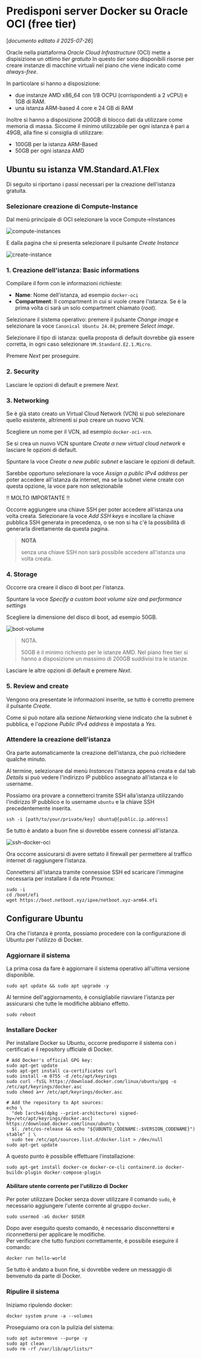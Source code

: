 # Predisponi server Docker su Oracle OCI (free tier)

[_documento editato il 2025-07-26_]

Oracle nella piattaforma _Oracle Cloud Infrastructure_ (OCI) mette a dispisizione un ottimo _tier gratuito_
In questo _tier_ sono disponibili risorse per creare instanze di macchine virtuali nel piano che viene indicato come _always-free_.

In particolare si hanno a disposizione:

- due instanze AMD x86_64 con 1/8 OCPU (corrispondenti a 2 vCPU) e 1GB di RAM.
- una istanza ARM-based 4 core e 24 GB di RAM

Inoltre si hanno a disposizione 200GB di blocco dati da utilizzare come memoria di massa.
Siccome il minimo utilizzabile per ogni istanza è pari a 49GB, alla fine si consiglia di utilizzare:

- 100GB per la istanza ARM-Based
- 50GB per ogni istanza AMD

## Ubuntu su istanza VM.Standard.A1.Flex

Di seguito si riportano i passi necessari per la creazione dell'istanza gratuita.

### Selezionare creazione di Compute-Instance

Dal menù principale di OCI selezionare la voce Compute->Instances

![compute-instances](images/oci-compute-instances.png)

E dalla pagina che si presenta selezionare il pulsante _Create Instance_

![create-instance](images/oci-create-instance.png)

### 1. Creazione dell'istanza: Basic informations

Compilare il form con le informazioni richieste:

- **Name**: Nome dell'istanza, ad esempio `docker-oci`
- **Compartment**: Il compartment in cui si vuole creare l'istanza.
  Se è la prima volta ci sarà un solo compartment chiamato (_root_).

Selezionare il sistema operativo: premere il pulsante _Change image_ e
selezionare la voce `Canonical Ubuntu 24.04`; premere _Select image_.

Selezionare il tipo di istanza: quella proposta di default
dovrebbe già essere corretta, in ogni caso selezionare `VM.Standard.E2.1.Micro`.

Premere _Next_ per proseguire.

### 2. Security

Lasciare le opzioni di default e premere _Next_.

### 3. Networking

Se è già stato creato un Virtual Cloud Network (VCN) si può selezionare quello esistente, altrimenti si può creare un nuovo VCN.

Scegliere un nome per il VCN, ad esempio `docker-oci-vcn`.

Se si crea un nuovo VCN spuntare _Create a new virtual cloud network_ e lasciare le opzioni di default.

Spuntare la voce _Create a new public subnet_ e lasciare le opzioni di default.

Sarebbe opportuno selezionare la voce _Assign a public IPv4 address_ per poter accedere all'istanza da internet,
ma se la subnet viene create con questa opzione, la voce pare non selezionabile

!! MOLTO IMPORTANTE !!

Occorre aggiungere una chiave SSH per poter accedere all'istanza una volta creata.
Selezionare la voce _Add SSH keys_ e incollare la chiave pubblica SSH generata in precedenza,
o se non si ha c'è la possibilità di generarla direttamente da questa pagina.

> **NOTA**
>
> senza una chiave SSH non sarà possibile accedere all'istanza una volta creata.

### 4. Storage

Occorre ora creare il disco di boot per l'istanza.

Spuntare la voce _Specify a custom boot volume size and performance settings_

Scegliere la dimensione del disco di boot, ad esempio 50GB.

![boot-volume](images/oci-boot-volume.png)

> NOTA.
>
> 50GB è il minimo richiesto per le istanze AMD.
> Nel piano free tier si hanno a disposizione un massimo di
> 200GB suddivisi tra le istanze.

Lasciare le altre opzioni di default e premere _Next_.

### 5. Review and create

Vengono ora presentate le informazioni inserite, se tutto è corretto premere il pulsante _Create_.

Come si può notare alla sezione _Networking_ viene indicato che la subnet è pubblica,
e l'opzione _Public IPv4 address_ è impostata a _Yes_.

### Attendere la creazione dell'istanza

Ora parte automaticamente la creazione dell'istanza, che può richiedere qualche minuto.

Al termine, selezionare dal menù _Instances_ l'istanza appena creata e dal tab _Details_
si può vedere l'indirizzo IP pubblico assegnato all'istanza e lo username.

Possiamo ora provare a connetterci tramite SSH alla'istanza utilizzando l'indirizzo IP pubblico
e lo username `ubuntu` e la chiave SSH precedentemente inserita.

```shell
ssh -i [path/to/your/private/key] ubuntu@[public.ip.address]
```

Se tutto è andato a buon fine si dovrebbe essere connessi all'istanza.

![ssh-docker-oci](images/ssh-docker-oci.png)

Ora occorre assicurarsi di avere settato il firewall per permettere al traffico internet di raggiungere l'istanza.

Connettersi all'istanza tramite connessioe SSH ed scaricare l'immagine necessaria per installare il da rete Proxmox:

```shell
sudo -i
cd /boot/efi
wget https://boot.netboot.xyz/ipxe/netboot.xyz-arm64.efi
```

## Configurare Ubuntu

Ora che l'istanza è pronta, possiamo procedere con la configurazione di Ubuntu per l'utilizzo di Docker.

### Aggiornare il sistema

La prima cosa da fare è aggiornare il sistema operativo all'ultima versione disponibile.

```shell
sudo apt update && sudo apt upgrade -y
```

Al termine dell'aggiornamento, è consigliabile riavviare l'istanza per assicurarsi che tutte le modifiche abbiano effetto.

```shell
sudo reboot
```

### Installare Docker

Per installare Docker su Ubuntu, occorre predisporre il sistema con i certificati e il repository ufficiale di Docker.

```shell
# Add Docker's official GPG key:
sudo apt-get update
sudo apt-get install ca-certificates curl
sudo install -m 0755 -d /etc/apt/keyrings
sudo curl -fsSL https://download.docker.com/linux/ubuntu/gpg -o /etc/apt/keyrings/docker.asc
sudo chmod a+r /etc/apt/keyrings/docker.asc

# Add the repository to Apt sources:
echo \
  "deb [arch=$(dpkg --print-architecture) signed-by=/etc/apt/keyrings/docker.asc] https://download.docker.com/linux/ubuntu \
  $(. /etc/os-release && echo "${UBUNTU_CODENAME:-$VERSION_CODENAME}") stable" | \
  sudo tee /etc/apt/sources.list.d/docker.list > /dev/null
sudo apt-get update
```

A questo punto è possibile effettuare l'installazione:

```shell
sudo apt-get install docker-ce docker-ce-cli containerd.io docker-buildx-plugin docker-compose-plugin
```

#### Abilitare utente corrente per l'utilizzo di Docker

Per poter utilizzare Docker senza dover utilizzare il comando `sudo`, è necessario aggiungere l'utente corrente al gruppo `docker`.

```shell
sudo usermod -aG docker $USER
```

Dopo aver eseguito questo comando, è necessario disconnettersi e riconnettersi per applicare le modifiche.  
Per verificare che tutto funzioni correttamente, è possibile eseguire il comando:

```shell
docker run hello-world
```

Se tutto è andato a buon fine, si dovrebbe vedere un messaggio di benvenuto da parte di Docker.

### Ripulire il sistema

Iniziamo ripulendo docker:

```shell
docker system prune -a --volumes
```

Proseguiamo ora con la pulizia del sistema:

```shell
sudo apt autoremove --purge -y
sudo apt clean
sudo rm -rf /var/lib/apt/lists/*
```
